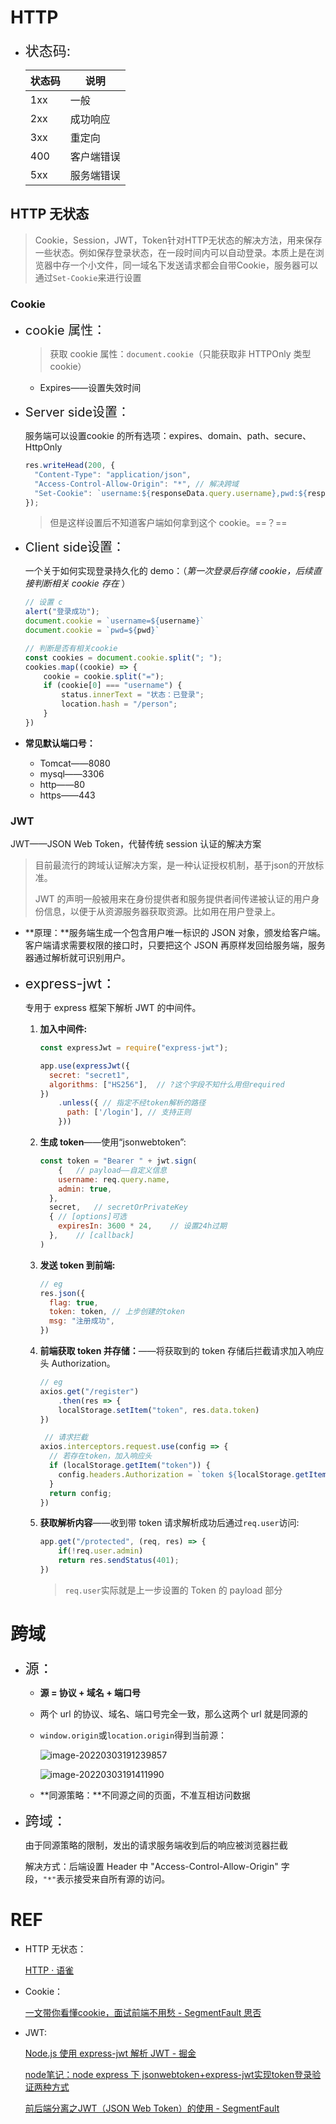 # HTTP

+ <span style="font-size:22px">状态码:</span>

    | 状态码 | 说明       |
    | ------ | ---------- |
    | 1xx    | 一般       |
    | 2xx    | 成功响应   |
    | 3xx    | 重定向     |
    | 400    | 客户端错误 |
    | 5xx    | 服务端错误 |

    

## HTTP 无状态

> Cookie，Session，JWT，Token针对HTTP无状态的解决方法，用来保存一些状态。例如保存登录状态，在一段时间内可以自动登录。本质上是在浏览器中存一个小文件，同一域名下发送请求都会自带Cookie，服务器可以通过`Set-Cookie`来进行设置

### Cookie

+ <span style="font-size:20px">cookie 属性：</span>

    > 获取 cookie 属性：`document.cookie`（只能获取非 HTTPOnly 类型 cookie）

    + Expires——设置失效时间

+ <span style="font-size:20px">Server side设置：</span>

    服务端可以设置cookie 的所有选项：expires、domain、path、secure、HttpOnly

    ```js
    res.writeHead(200, {
      "Content-Type": "application/json",
      "Access-Control-Allow-Origin": "*", // 解决跨域
      "Set-Cookie": `username:${responseData.query.username},pwd:${responseData.query.pwd}`
    });
    ```

    > 但是这样设置后不知道客户端如何拿到这个 cookie。==？==

+ <span style="font-size:20px">Client side设置：</span>

    一个关于如何实现登录持久化的 demo：（*第一次登录后存储 cookie，后续直接判断相关 cookie 存在* ）

    ```js
    // 设置 c
    alert("登录成功");
    document.cookie = `username=${username}`
    document.cookie = `pwd=${pwd}`
    ```

    ```js
    // 判断是否有相关cookie
    const cookies = document.cookie.split("; ");
    cookies.map((cookie) => {
        cookie = cookie.split("=");
        if (cookie[0] === "username") {
            status.innerText = "状态：已登录";
            location.hash = "/person";
        }
    })
    ```



+ **常见默认端口号：**
    + Tomcat——8080
    + mysql——3306
    + http——80
    + https——443




### JWT

JWT——JSON Web Token，代替传统 session 认证的解决方案

> 目前最流行的跨域认证解决方案，是一种认证授权机制，基于json的开放标准。
>
> JWT 的声明一般被用来在身份提供者和服务提供者间传递被认证的用户身份信息，以便于从资源服务器获取资源。比如用在用户登录上。

+ **原理：**服务端生成一个包含用户唯一标识的 JSON 对象，颁发给客户端。客户端请求需要权限的接口时，只要把这个 JSON 再原样发回给服务端，服务器通过解析就可识别用户。

+ <span style="font-size:22px">express-jwt：</span>

    专用于 express 框架下解析 JWT 的中间件。

    1. **加入中间件:**
    
        ```js
        const expressJwt = require("express-jwt");
        
        app.use(expressJwt({
          secret: "secret1",
          algorithms: ["HS256"],  // ?这个字段不知什么用但required
        })
            .unless({ // 指定不经token解析的路径
              path: ['/login'],	// 支持正则
            }))
        ```
    
    2. **生成 token**——使用“jsonwebtoken”: 
    
        ```js
        const token = "Bearer " + jwt.sign(
        	{   // payload——自定义信息
            username: req.query.name,
            admin: true,
          },
          secret,	// secretOrPrivateKey
          {	// [options]可选
            expiresIn: 3600 * 24,    // 设置24h过期
          },	// [callback]
        )
        ```
    
    3. **发送 token 到前端:**
    
        ```js
        // eg
        res.json({
          flag: true,
          token: token,	// 上步创建的token
          msg: "注册成功",
        })
        ```
    
    4. **前端获取 token 并存储：**——将获取到的 token 存储后拦截请求加入响应头 Authorization。
    
        ```js
        // eg
        axios.get("/register")
        	.then(res => {
          	localStorage.setItem("token", res.data.token)
        })
        
         // 请求拦截
        axios.interceptors.request.use(config => {
          // 若存在token，加入响应头
          if (localStorage.getItem("token")) {
            config.headers.Authorization = `token ${localStorage.getItem("token")}`;
          }
          return config;
        })
        ```
    
    5. **获取解析内容**——收到带 token 请求解析成功后通过`req.user`访问:
    
        ```js
        app.get("/protected", (req, res) => {
        	if(!req.user.admin)
            return res.sendStatus(401);
        })
        ```
    
        > `req.user`实际就是上一步设置的 Token 的 payload 部分



# 跨域

+ <span style="font-size:22px">源：</span>

    + **源 = 协议 + 域名 + 端口号**

    + 两个 url 的协议、域名、端口号完全一致，那么这两个 url 就是同源的

    + `window.origin`或`location.origin`得到当前源：

        ![image-20220303191239857](https://gitee.com/ethereal-bang/images/raw/master/20220303191246.png)

        ![image-20220303191411990](https://gitee.com/ethereal-bang/images/raw/master/20220303191412.png)

    + **同源策略：**不同源之间的页面，不准互相访问数据

+ <span style="font-size:22px">跨域：</span>

    由于同源策略的限制，发出的请求服务端收到后的响应被浏览器拦截
    
    解决方式：后端设置 Header 中 "Access-Control-Allow-Origin" 字段，`"*"`表示接受来自所有源的访问。



# REF

+ HTTP 无状态：

    [HTTP · 语雀](https://www.yuque.com/ldfgqb/fpkor3/ygl3b6)

+ Cookie：

    [一文带你看懂cookie，面试前端不用愁 - SegmentFault 思否](https://segmentfault.com/a/1190000017332168)

+ JWT:

    [Node.js 使用 express-jwt 解析 JWT - 掘金](https://juejin.cn/post/6844903988970651662)
    
    [node笔记：node express 下 jsonwebtoken+express-jwt实现token登录验证两种方式](https://blog.csdn.net/weixin_45295262/article/details/111828505)
    
    [前后端分离之JWT（JSON Web Token）的使用 - SegmentFault](https://segmentfault.com/a/1190000010444825)

